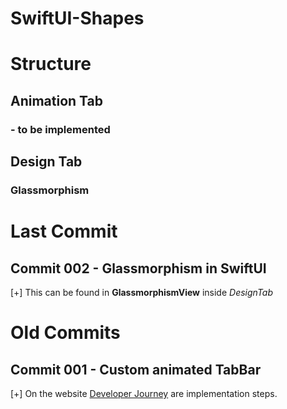 # SwiftUI-Shapes

# Structure

## Animation Tab

### - to be implemented

## Design Tab

### Glassmorphism

# Last Commit

## Commit 002 - Glassmorphism in SwiftUI

[+] This can be found in **GlassmorphismView** inside _DesignTab_

# Old Commits

## Commit 001 - Custom animated TabBar

[+] On the website [Developer Journey](https://developerjourney.it/custom-animated-tabbar-in-swiftui/) are implementation steps. <br />
